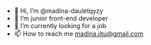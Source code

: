 - 👋 Hi, I’m @madina-dauletqyzy
- 🌱 I’m junior front-end developer
- 👀 I’m currently looking for a job
- 📫 How to reach me madina.iitu@gmail.com
